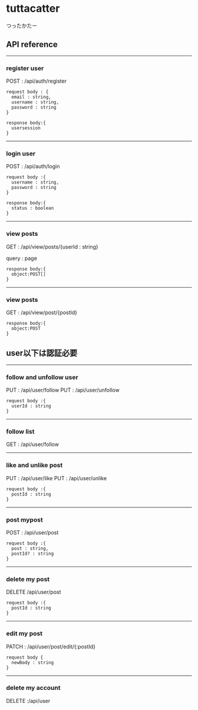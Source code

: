 # tuttacatter
つったかたー

## API reference

___

### **register user**
POST : /api/auth/register

```
request body : {
  email : string,
  username : string,
  password : string
}
```

```
response body:{
  usersession
}
```

___

### **login user**
POST : /api/auth/login

```
request body :{
  username : string,
  password : string
}
```
```
response body:{
  status : boolean
}
```

___
### **view posts**
GET : /api/view/posts/{userId : string}

query : page

```
response body:{
  object:POST[]
}
```

___
### **view posts**
GET : /api/view/post/{postId}

```
response body:{
  object:POST
}
```

## user以下は認証必要
___
### **follow and unfollow user**
PUT : /api/user/follow
PUT : /api/user/unfollow

```
request body :{
  userId : string
}
```

___

### **follow list**
GET : /api/user/follow

___
### **like and unlike post**
PUT : /api/user/like
PUT : /api/user/unlike
```
request body :{
  postId : string
}
```

___

### **post mypost**
POST : /api/user/post
```
request body :{
  post : string,
  postId? : string
}
```
___
### **delete my post**
DELETE /api/user/post
```
request body :{
  postId : string
}
```

___
### **edit my post**
PATCH : /api/user/post/edit/{:postId}
```
request body {
  newBody : string
}
```

___
### **delete my account**
DELETE :/api/user